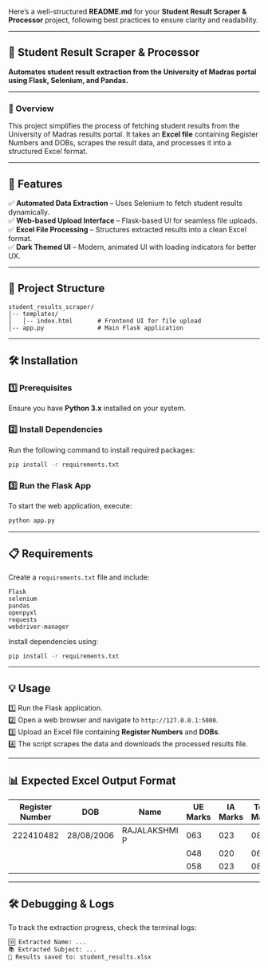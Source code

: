 Here’s a well-structured **README.md** for your **Student Result Scraper & Processor** project, following best practices to ensure clarity and readability.  

---

## **📌 Student Result Scraper & Processor**  
**Automates student result extraction from the University of Madras portal using Flask, Selenium, and Pandas.**  

---

### **📖 Overview**  
This project simplifies the process of fetching student results from the University of Madras results portal. It takes an **Excel file** containing Register Numbers and DOBs, scrapes the result data, and processes it into a structured Excel format.  

---

## **🚀 Features**  
✅ **Automated Data Extraction** – Uses Selenium to fetch student results dynamically.  
✅ **Web-based Upload Interface** – Flask-based UI for seamless file uploads.  
✅ **Excel File Processing** – Structures extracted results into a clean Excel format.  
✅ **Dark Themed UI** – Modern, animated UI with loading indicators for better UX.  

---

## **📂 Project Structure**  
```
student_results_scraper/
│-- templates/
│   │-- index.html       # Frontend UI for file upload
│-- app.py               # Main Flask application

```

---

## **🛠 Installation**  

### **1️⃣ Prerequisites**  
Ensure you have **Python 3.x** installed on your system.  

### **2️⃣ Install Dependencies**  
Run the following command to install required packages:  
```bash
pip install -r requirements.txt
```

### **3️⃣ Run the Flask App**  
To start the web application, execute:  
```bash
python app.py
```

---

## **📋 Requirements**  
Create a `requirements.txt` file and include:  
```
Flask
selenium
pandas
openpyxl
requests
webdriver-manager
```
Install dependencies using:  
```bash
pip install -r requirements.txt
```

---

## **💡 Usage**  
1️⃣ Run the Flask application.  
2️⃣ Open a web browser and navigate to `http://127.0.0.1:5000`.  
3️⃣ Upload an Excel file containing **Register Numbers** and **DOBs**.  
4️⃣ The script scrapes the data and downloads the processed results file.  

---

## **📊 Expected Excel Output Format**  
| Register Number | DOB        | Name          | UE Marks | IA Marks | Total Marks | Result |
|----------------|-----------|--------------|----------|----------|-------------|--------|
| 222410482      | 28/08/2006 | RAJALAKSHMI P | 063      | 023      | 086         | PASS   |
|               |            |              | 048      | 020      | 068         | PASS   |
|               |            |              | 058      | 023      | 081         | PASS   |

---

## **🛠 Debugging & Logs**  
To track the extraction progress, check the terminal logs:  
```bash
🆔 Extracted Name: ...
📚 Extracted Subject: ...
📄 Results saved to: student_results.xlsx
```

